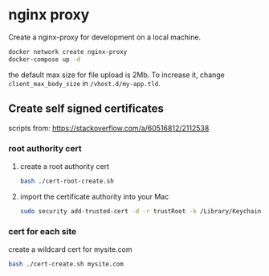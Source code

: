 # nginx proxy

Create a nginx-proxy for development on a local machine.

```bash
docker network create nginx-proxy
docker-compose up -d
```

the default max size for file upload is 2Mb. To increase it, change `client_max_body_size` in `/vhost.d/my-app.tld`.

## Create self signed certificates

scripts from: https://stackoverflow.com/a/60516812/2112538

### root authority cert

1. create a root authority cert

   ```sh
   bash ./cert-root-create.sh
   ```

2. import the certificate authority into your Mac

   ```sh
   sudo security add-trusted-cert -d -r trustRoot -k /Library/Keychains/System.keychain myCA.pem
   ```

### cert for each site

create a wildcard cert for mysite.com

```sh
bash ./cert-create.sh mysite.com
```
